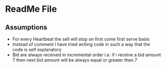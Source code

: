 ReadMe File
===

Assumptions
---
* For every Heartbeat the sell will stop on first come first serve basis
* Instead of comment I have tried writing code in such a way that the code is self explanatory
* Bid are always received in incremental order i.e. if i receive a bid amount 7 then next bid amount will be always equal or greater then 7
